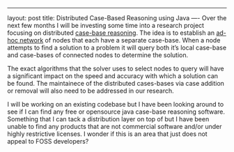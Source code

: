 ------------------------------------------------------------------------

layout: post
title: Distributed Case-Based Reasoning using Java
—-
Over the next few months I will be investing some time into a research project focusing on distributed [case-base reasoning](http://en.wikipedia.org/wiki/Case-based_reasoning). The idea is to establish an [ad-hoc network](http://en.wikipedia.org/wiki/Mobile_ad-hoc_network) of nodes that each have a separate case-base. When a node attempts to find a solution to a problem it will query both it’s local case-base and case-bases of connected nodes to determine the solution.

The exact algorithms that the solver uses to select nodes to query will have a significant impact on the speed and accuracy with which a solution can be found. The maintainece of the distributed cases-bases via case addition or removal will also need to be addressed in our research.

I will be working on an existing codebase but I have been looking around to see if I can find any free or opensource java case-base reasoning software. Something that I can tack a distribution layer on top of but I have been unable to find any products that are not commercial software and/or under highly restrictive licenses. I wonder if this is an area that just does not appeal to FOSS developers?
